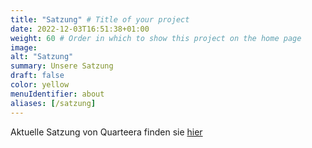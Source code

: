 ```yaml
---
title: "Satzung" # Title of your project
date: 2022-12-03T16:51:38+01:00
weight: 60 # Order in which to show this project on the home page
image: 
alt: "Satzung"
summary: Unsere Satzung
draft: false
color: yellow
menuIdentifier: about
aliases: [/satzung]
---
```


Aktuelle Satzung von Quarteera finden sie [hier](http://quarteera.de/files/satzung.pdf)
